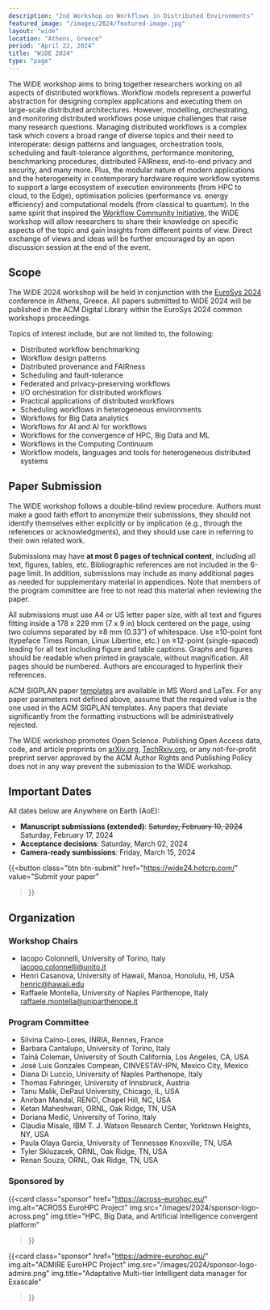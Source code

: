 ```yaml
---
description: "2nd Workshop on Workflows in Distributed Environments"
featured_image: "/images/2024/featured-image.jpg"
layout: "wide"
location: "Athens, Greece"
period: "April 22, 2024"
title: "WiDE 2024"
type: "page"
---
```


The WiDE workshop aims to bring together researchers working on all aspects of distributed workflows. Workflow models represent a powerful abstraction for designing complex applications and executing them on large-scale distributed architectures. However, modelling, orchestrating, and monitoring distributed workflows pose unique challenges that raise many research questions. Managing distributed workflows is a complex task which covers a broad range of diverse topics and their need to interoperate: design patterns and languages, orchestration tools, scheduling and fault-tolerance algorithms, performance monitoring, benchmarking procedures, distributed FAIRness, end-to-end privacy and security, and many more. Plus, the modular nature of modern applications and the heterogeneity in contemporary hardware require workflow systems to support a large ecosystem of execution environments (from HPC to cloud, to the Edge), optimisation policies (performance vs. energy efficiency) and computational models (from classical to quantum). In the same spirit that inspired the [Workflow Community Initiative](https://workflows.community/), the WiDE workshop will allow researchers to share their knowledge on specific aspects of the topic and gain insights from different points of view. Direct exchange of views and ideas will be further encouraged by an open discussion session at the end of the event.

## Scope

The WiDE 2024 workshop will be held in conjunction with the [EuroSys 2024](http://2024.eurosys.org/) conference in Athens, Greece. All papers submitted to WiDE 2024 will be published in the ACM Digital Library within the EuroSys 2024 common workshops proceedings.

Topics of interest include, but are not limited to, the following:

- Distributed workflow benchmarking
- Workflow design patterns
- Distributed provenance and FAIRness
- Scheduling and fault-tolerance
- Federated and privacy-preserving workflows
- I/O orchestration for distributed workflows
- Practical applications of distributed workflows
- Scheduling workflows in heterogeneous environments
- Workflows for Big Data analytics
- Workflows for AI and AI for workflows
- Workflows for the convergence of HPC, Big Data and ML
- Workflows in the Computing Continuum
- Workflow models, languages and tools for heterogeneous distributed systems

## Paper Submission

The WiDE workshop follows a double-blind review procedure. Authors must make a good faith effort to anonymize their submissions, they should not identify themselves either explicitly or by implication (e.g., through the references or acknowledgments), and they should use care in referring to their own related work.

Submissions may have **at most 6 pages of technical content**, including all text, figures, tables, etc. Bibliographic references are not included in the 6-page limit. In addition, submissions may include as many additional pages as needed for supplementary material in appendices. Note that members of the program committee are free to not read this material when reviewing the paper.

All submissions must use A4 or US letter paper size, with all text and figures fitting inside a 178 x 229 mm (7 x 9 in) block centered on the page, using two columns separated by ≥8 mm (0.33″) of whitespace. Use ≥10-point font (typeface Times Roman, Linux Libertine, etc.) on ≥12-point (single-spaced) leading for all text including figure and table captions. Graphs and figures should be readable when printed in grayscale, without magnification. All pages should be numbered. Authors are encouraged to hyperlink their references.

ACM SIGPLAN paper [templates](https://www.acm.org/publications/authors/submissions) are available in MS Word and LaTex. For any paper parameters not defined above, assume that the required value is the one used in the ACM SIGPLAN templates. Any papers that deviate significantly from the formatting instructions will be administratively rejected.

The WiDE workshop promotes Open Science. Publishing Open Access data, code, and article preprints on [arXiv.org](https://arxiv.org/), [TechRxiv.org](https://www.techrxiv.org/), or any not-for-profit preprint server approved by the ACM Author Rights and Publishing Policy does not in any way prevent the submission to the WiDE workshop.

## Important Dates

All dates below are Anywhere on Earth (AoE):

- **Manuscript submissions (extended)**: ~~Saturday, February 10, 2024~~ Saturday, February 17, 2024
- **Acceptance decisions**: Saturday, March 02, 2024
- **Camera-ready sumbissions**: Friday, March 15, 2024

{{<button
  class="btn btn-submit"
  href="https://wide24.hotcrp.com/"
  value="Submit your paper"
>}}

## Organization

### Workshop Chairs

- Iacopo Colonnelli, University of Torino, Italy \
  <iacopo.colonnelli@unito.it>
- Henri Casanova, University of Hawaii, Manoa, Honolulu, HI, USA \
  <henric@hawaii.edu>
- Raffaele Montella, University of Naples Parthenope, Italy \
  <raffaele.montella@uniparthenope.it>

### Program Committee

- Silvina Caíno-Lores, INRIA, Rennes, France
- Barbara Cantalupo, University of Torino, Italy
- Tainã Coleman, University of South California, Los Angeles, CA, USA
- Josè Luis Gonzales Compean, CINVESTAV-IPN, Mexico City, Mexico
- Diana Di Luccio, University of Naples Parthenope, Italy
- Thomas Fahringer, University of Innsbruck, Austria
- Tanu Malik, DePaul University, Chicago, IL, USA
- Anirban Mandal, RENCI, Chapel Hill, NC, USA
- Ketan Maheshwari, ORNL, Oak Ridge, TN, USA
- Doriana Medić, University of Torino, Italy
- Claudia Misale, IBM T. J. Watson Research Center, Yorktown Heights, NY, USA
- Paula Olaya Garcia, University of Tennessee Knoxville, TN, USA
- Tyler Skluzacek, ORNL, Oak Ridge, TN, USA
- Renan Souza, ORNL, Oak Ridge, TN, USA

### Sponsored by

{{<card
  class="sponsor"
  href="https://across-eurohpc.eu/"
  img.alt="ACROSS EuroHPC Project"
  img.src="/images/2024/sponsor-logo-across.png"
  img.title="HPC, Big Data, and Artificial Intelligence convergent platform"
>}}

{{<card
  class="sponsor"
  href="https://admire-eurohpc.eu/"
  img.alt="ADMIRE EuroHPC Project"
  img.src="/images/2024/sponsor-logo-admire.png"
  img.title="Adaptative Multi-tier Intelligent data manager for Exascale"
>}}